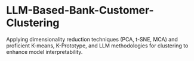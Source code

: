 # LLM-Based-Bank-Customer-Clustering
Applying dimensionality reduction techniques (PCA, t-SNE, MCA) and proficient K-means, K-Prototype, and LLM methodologies for clustering to enhance model interpretability.

